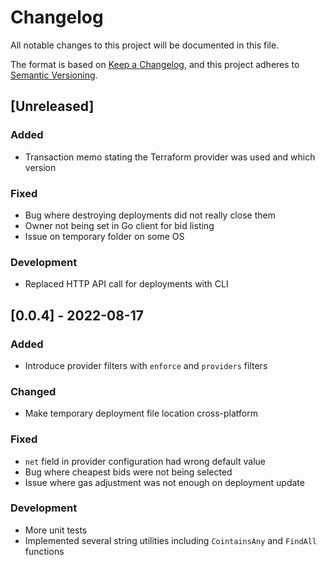 # Changelog
All notable changes to this project will be documented in this file.

The format is based on [Keep a Changelog](https://keepachangelog.com/en/1.0.0/),
and this project adheres to [Semantic Versioning](https://semver.org/spec/v2.0.0.html).

## [Unreleased]
### Added
- Transaction memo stating the Terraform provider was used and which version
### Fixed
- Bug where destroying deployments did not really close them
- Owner not being set in Go client for bid listing
- Issue on temporary folder on some OS
### Development
- Replaced HTTP API call for deployments with CLI

## [0.0.4] - 2022-08-17
### Added
- Introduce provider filters with `enforce` and `providers` filters
### Changed
- Make temporary deployment file location cross-platform
### Fixed
- `net` field in provider configuration had wrong default value
- Bug where cheapest bids were not being selected
- Issue where gas adjustment was not enough on deployment update
### Development
- More unit tests
- Implemented several string utilities including `CointainsAny` and `FindAll` functions
